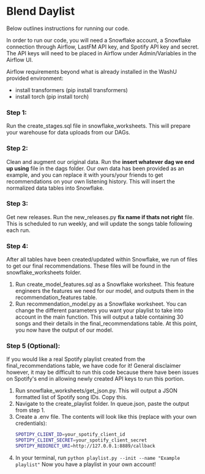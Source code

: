 # Blend Daylist

Below outlines instructions for running our code. 

In order to run our code, you will need a Snowflake account, a Snowflake connection through Airflow, LastFM API key, and Spotify API key and secret. The API keys will need to be placed in Airflow under Admin/Variables in the Airflow UI. 

Airflow requirements beyond what is already installed in the WashU provided environment:
* install transformers (pip install transformers)
* install torch (pip install torch)

### Step 1:
Run the create_stages.sql file in snowflake_worksheets. This will prepare your warehouse for data uploads from our DAGs. 

### Step 2:
Clean and augment our original data. Run the **insert whatever dag we end up using** file in the dags folder. Our own data has been provided as an example, and you can replace it with yours/your friends to get recommendations on your own listening history. This will insert the normalized data tables into Snowflake. 

### Step 3: 
Get new releases. Run the new_releases.py **fix name if thats not right** file. This is scheduled to run weekly, and will update the songs table following each run. 

### Step 4:
After all tables have been created/updated within Snowflake, we run of files to get our final recommendations. These files will be found in the snowflake_worksheets folder. 
1. Run create_model_features.sql as a Snowflake worksheet. This feature engineers the features we need for our model, and outputs them in the recommendation_features table. 
2. Run recommendation_model.py as a Snowflake worksheet. You can change the different parameters you want your playlist to take into account in the main function. This will output a table containing 30 songs and their details in the final_recommendations table. At this point, you now have the output of our model.

### Step 5 (Optional):
If you would like a real Spotify playlist created from the final_recommendations table, we have code for it! General disclaimer however, it may be difficult to run this code because there have been issues on Spotify's end in allowing newly created API keys to run this portion. 
1. Run snowflake_worksheets/get_json.py. This will output a JSON formatted list of Spotify song IDs. Copy this.
2. Navigate to the create_playlist folder. In queue.json, paste the output from step 1.
3. Create a .env file. The contents will look like this (replace with your own credentials):
   ```bash
   SPOTIPY_CLIENT_ID=your_spotify_client_id
   SPOTIPY_CLIENT_SECRET=your_spotify_client_secret
   SPOTIPY_REDIRECT_URI=http://127.0.0.1:8889/callback
   ```
5. In your terminal, run `python playlist.py --init --name "Example playlist"`
Now you have a playlist in your own account!
